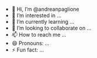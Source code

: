 - 👋 Hi, I’m @andreanpaglione
- 👀 I’m interested in ...
- 🌱 I’m currently learning ...
- 💞️ I’m looking to collaborate on ...
- 📫 How to reach me ...
- 😄 Pronouns: ...
- ⚡ Fun fact: ...

<!---
andreanpaglione/andreanpaglione is a ✨ special ✨ repository because its `README.md` (this file) appears on your GitHub profile.
You can click the Preview link to take a look at your changes.
--->
